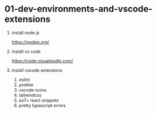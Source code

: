 # 01-dev-environments-and-vscode-extensions

1. install node js

   https://nodejs.org/

2. install vs code

   https://code.visualstudio.com/

3. install vscode extensions
   1. eslint
   2. prettier
   3. vscode-icons
   4. tailwindcss
   5. es7+ react snippets
   6. pretty typescript errors
